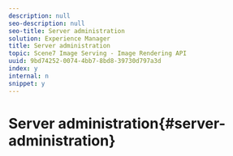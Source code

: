 ```yaml
---
description: null
seo-description: null
seo-title: Server administration
solution: Experience Manager
title: Server administration
topic: Scene7 Image Serving - Image Rendering API
uuid: 9bd74252-0074-4bb7-8bd8-39730d797a3d
index: y
internal: n
snippet: y
---
```


# Server administration{#server-administration}

